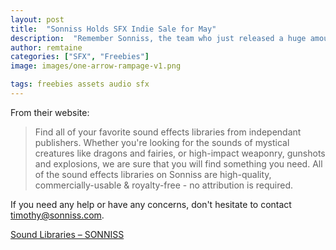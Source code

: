 ```yaml
---
layout: post
title:  "Sonniss Holds SFX Indie Sale for May"
description:  "Remember Sonniss, the team who just released a huge amount of free sfx? They have even more on a huge sale this month!"
author: remtaine
categories: ["SFX", "Freebies"]
image: images/one-arrow-rampage-v1.png

tags: freebies assets audio sfx
---
```


From their website:

> Find all of your favorite sound effects libraries from independant publishers. Whether you're looking for the sounds of mystical creatures like dragons and fairies, or high-impact weaponry, gunshots and explosions, we are sure that you will find something you need. All of the sound effects libraries on Sonniss are high-quality, commercially-usable & royalty-free - no attribution is required.

If you need any help or have any concerns, don't hesitate to contact timothy@sonniss.com.

[Sound Libraries – SONNISS](https://sonniss.com/category/sound-libraries/onsale)

